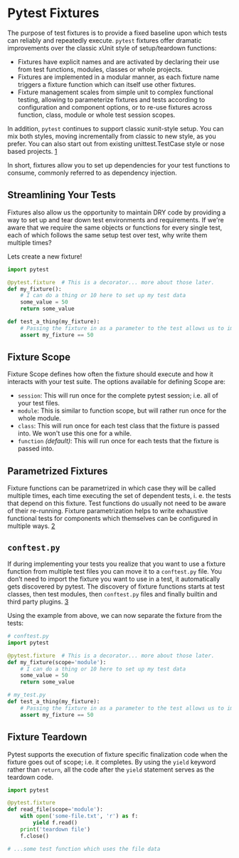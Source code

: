 # Pytest Fixtures
The purpose of test fixtures is to provide a fixed baseline upon which tests can reliably and repeatedly execute. `pytest` fixtures offer dramatic improvements over the classic xUnit style of setup/teardown functions:

- Fixtures have explicit names and are activated by declaring their use from test functions, modules, classes or whole projects.
- Fixtures are implemented in a modular manner, as each fixture name triggers a fixture function which can itself use other fixtures.
- Fixture management scales from simple unit to complex functional testing, allowing to parameterize fixtures and tests according to configuration and component options, or to re-use fixtures across function, class, module or whole test session scopes.

In addition, `pytest` continues to support classic xunit-style setup. You can mix both styles, moving incrementally from classic to new style, as you prefer. You can also start out from existing unittest.TestCase style or nose based projects. [1](https://docs.pytest.org/en/latest/fixture.html#pytest-fixtures-explicit-modular-scalable)

In short, fixtures allow you to set up dependencies for your test functions to consume, commonly referred to as dependency injection.

## Streamlining Your Tests
Fixtures also allow us the opportunity to maintain DRY code by providing a way to set up and tear down test environments and requirements. If we're aware that we require the same objects or functions for every single test, each of which follows the same setup test over test, why write them multiple times?

Lets create a new fixture!
```python
import pytest

@pytest.fixture  # This is a decorator... more about those later.
def my_fixture():
    # I can do a thing or 10 here to set up my test data
    some_value = 50
    return some_value

def test_a_thing(my_fixture):
    # Passing the fixture in as a parameter to the test allows us to immediately run assertions on that expected return value
    assert my_fixture == 50
```

## Fixture Scope
Fixture Scope defines how often the fixture should execute and how it interacts with your test suite. The options available for defining Scope are:
- `session`: This will run once for the complete pytest session; i.e. all of your test files.
- `module`: This is similar to function scope, but will rather run once for the whole module.
- `class`: This will run once for each test class that the fixture is passed into. We won't use this one for a while.
- `function` _(default)_: This will run once for each tests that the fixture is passed into.

## Parametrized Fixtures
Fixture functions can be parametrized in which case they will be called multiple times, each time executing the set of dependent tests, i. e. the tests that depend on this fixture. Test functions do usually not need to be aware of their re-running. Fixture parametrization helps to write exhaustive functional tests for components which themselves can be configured in multiple ways. [2](https://docs.pytest.org/en/latest/fixture.html#parametrizing-fixtures)

## `conftest.py`
If during implementing your tests you realize that you want to use a fixture function from multiple test files you can move it to a `conftest.py` file. You don’t need to import the fixture you want to use in a test, it automatically gets discovered by pytest. The discovery of fixture functions starts at test classes, then test modules, then `conftest.py` files and finally builtin and third party plugins. [3](https://docs.pytest.org/en/latest/fixture.html#conftest-py-sharing-fixture-functions)

Using the example from above, we can now separate the fixture from the tests:
```python
# conftest.py
import pytest

@pytest.fixture  # This is a decorator... more about those later.
def my_fixture(scope='module'):
    # I can do a thing or 10 here to set up my test data
    some_value = 50
    return some_value
```
```python
# my_test.py
def test_a_thing(my_fixture):
    # Passing the fixture in as a parameter to the test allows us to immediately run assertions on that expected return value
    assert my_fixture == 50
```

## Fixture Teardown
Pytest supports the execution of fixture specific finalization code when the fixture goes out of scope; i.e. it completes. By using the `yield` keyword rather than `return`, all the code after the `yield` statement serves as the teardown code.
```python
import pytest

@pytest.fixture
def read_file(scope='module'):
    with open('some-file.txt', 'r') as f:
        yield f.read()
    print('teardown file')
    f.close()

# ...some test function which uses the file data
```